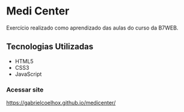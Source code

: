 # Medi Center

Exercício realizado como aprendizado das aulas do curso da B7WEB.

## Tecnologias Utilizadas

- HTML5
- CSS3
- JavaScript

### Acessar site

https://gabrielcoelhox.github.io/medicenter/
